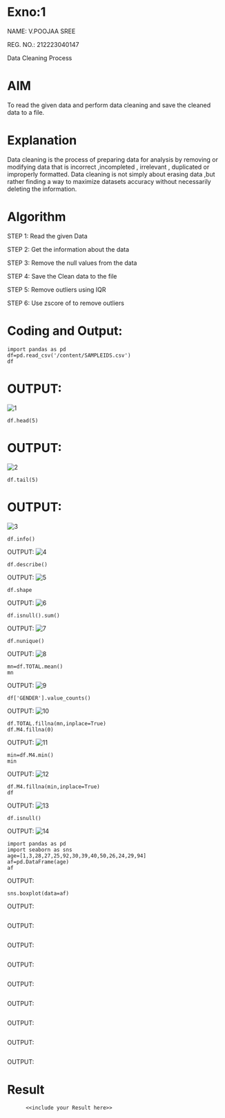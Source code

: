 # Exno:1
NAME: V.POOJAA SREE

REG. NO.: 212223040147

Data Cleaning Process

# AIM
To read the given data and perform data cleaning and save the cleaned data to a file.

# Explanation
Data cleaning is the process of preparing data for analysis by removing or modifying data that is incorrect ,incompleted , irrelevant , duplicated or improperly formatted. Data cleaning is not simply about erasing data ,but rather finding a way to maximize datasets accuracy without necessarily deleting the information.

# Algorithm
STEP 1: Read the given Data

STEP 2: Get the information about the data

STEP 3: Remove the null values from the data

STEP 4: Save the Clean data to the file

STEP 5: Remove outliers using IQR

STEP 6: Use zscore of to remove outliers

# Coding and Output:

```
import pandas as pd
df=pd.read_csv('/content/SAMPLEIDS.csv')
df
```

# OUTPUT:
![1](https://github.com/user-attachments/assets/d176f421-3bc0-472f-ab88-1a6ef3962ff4)


```
df.head(5)
```

# OUTPUT:
![2](https://github.com/user-attachments/assets/b8f433f2-f7c1-4b9c-a9e1-d5253b0f8b0b)


```
df.tail(5)
```

# OUTPUT:
![3](https://github.com/user-attachments/assets/37bc2874-5b34-4a17-b359-4b2df0b463f8)


```
df.info()
```
OUTPUT:
![4](https://github.com/user-attachments/assets/f29ead14-49f5-4e18-af5d-f6c76b18a75b)


```
df.describe()
```
OUTPUT:
![5](https://github.com/user-attachments/assets/71b91452-89e1-4332-83ff-12a3aff9afc4)


```
df.shape
```
OUTPUT:
![6](https://github.com/user-attachments/assets/f481c6e5-b8cd-4a27-bcb3-b093723858e9)


```
df.isnull().sum()
```
OUTPUT:
![7](https://github.com/user-attachments/assets/2893da31-cf60-44b9-b508-8d5ce8e52bcc)


```
df.nunique()
```
OUTPUT:
![8](https://github.com/user-attachments/assets/31892dac-8754-4488-864a-cc0df51ff4f9)


```
mn=df.TOTAL.mean()
mn
```
OUTPUT:
![9](https://github.com/user-attachments/assets/a77a4d0f-ae64-40fc-971c-0b1887e4d03d)


```
df['GENDER'].value_counts()
```
OUTPUT:
![10](https://github.com/user-attachments/assets/a3eeb1fd-01d4-4b45-8c6f-5a11ddc892c0)


```
df.TOTAL.fillna(mn,inplace=True)
df.M4.fillna(0)
```
OUTPUT:
![11](https://github.com/user-attachments/assets/327305cc-4af8-4afe-bc47-1b9dc3e428c7)


```
min=df.M4.min()
min
```
OUTPUT:
![12](https://github.com/user-attachments/assets/a2e6ab2d-56bc-4f08-9ba0-36edcb989bc6)


```
df.M4.fillna(min,inplace=True)
df
```
OUTPUT:
![13](https://github.com/user-attachments/assets/15603c0f-db4b-40fc-bdfa-36f281201e10)


```
df.isnull()
```
OUTPUT:
![14](https://github.com/user-attachments/assets/e9cdd8da-d47b-43d0-aeba-051b4d63e82e)


```
import pandas as pd
import seaborn as sns
age=[1,3,28,27,25,92,30,39,40,50,26,24,29,94]
af=pd.DataFrame(age)
af
```
OUTPUT:


```
sns.boxplot(data=af)
```
OUTPUT:


```

```
OUTPUT:


```

```
OUTPUT:


```

```
OUTPUT:


```

```
OUTPUT:


```

```
OUTPUT:


```

```
OUTPUT:


```

```
OUTPUT:


```

```
OUTPUT:


            
# Result
          <<include your Result here>>
